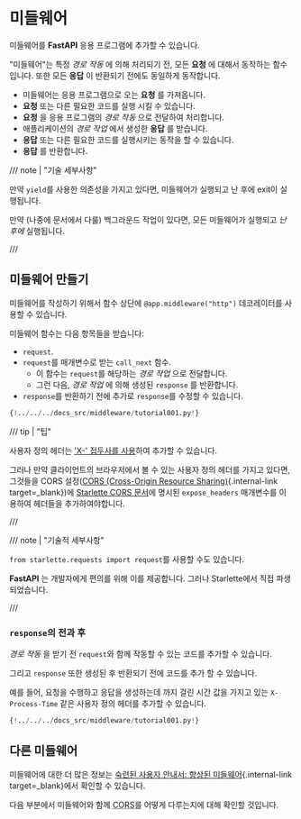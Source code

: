 # 미들웨어

미들웨어를 **FastAPI** 응용 프로그램에 추가할 수 있습니다.

"미들웨어"는 특정 *경로 작동* 에 의해 처리되기 전, 모든 **요청** 에 대해서 동작하는 함수입니다. 또한 모든 **응답** 이 반환되기 전에도 동일하게 동작합니다.

* 미들웨어는 응용 프로그램으로 오는 **요청** 를 가져옵니다.
* **요청** 또는 다른 필요한 코드를 실행 시킬 수 있습니다.
* **요청** 을 응용 프로그램의 *경로 작동* 으로 전달하여 처리합니다.
* 애플리케이션의 *경로 작업* 에서 생성한 **응답** 를 받습니다.
* **응답** 또는 다른 필요한 코드를 실행시키는 동작을 할 수 있습니다.
* **응답** 를 반환합니다.

/// note | "기술 세부사항"

만약 `yield`를 사용한 의존성을 가지고 있다면, 미들웨어가 실행되고 난 후에 exit이 실행됩니다.

만약 (나중에 문서에서 다룰) 백그라운드 작업이 있다면, 모든 미들웨어가 실행되고 *난 후에* 실행됩니다.

///

## 미들웨어 만들기

미들웨어를 작성하기 위해서 함수 상단에 `@app.middleware("http")` 데코레이터를 사용할 수 있습니다.

미들웨어 함수는 다음 항목들을 받습니다:

* `request`.
* `request`를 매개변수로 받는 `call_next` 함수.
    * 이 함수는 `request`를 해당하는 *경로 작업* 으로 전달합니다.
    * 그런 다음, *경로 작업* 에 의해 생성된 `response` 를 반환합니다.
* `response`를 반환하기 전에 추가로 `response`를 수정할 수 있습니다.

```Python hl_lines="8-9  11  14"
{!../../../docs_src/middleware/tutorial001.py!}
```

/// tip | "팁"

사용자 정의 헤더는 <a href="https://developer.mozilla.org/en-US/docs/Web/HTTP/Headers" class="external-link" target="_blank">'X-' 접두사를 사용</a>하여 추가할 수 있습니다.

그러나 만약 클라이언트의 브라우저에서 볼 수 있는 사용자 정의 헤더를 가지고 있다면, 그것들을 CORS 설정([CORS (Cross-Origin Resource Sharing)](cors.md){.internal-link target=_blank})에 <a href="https://www.starlette.io/middleware/#corsmiddleware" class="external-link" target="_blank">Starlette CORS 문서</a>에 명시된 `expose_headers` 매개변수를 이용하여 헤더들을 추가하여야합니다.

///

/// note | "기술적 세부사항"

`from starlette.requests import request`를 사용할 수도 있습니다.

**FastAPI** 는 개발자에게 편의를 위해 이를 제공합니다. 그러나 Starlette에서 직접 파생되었습니다.

///

### `response`의 전과 후

*경로 작동* 을 받기 전 `request`와 함께 작동할 수 있는 코드를 추가할 수 있습니다.

그리고 `response` 또한 생성된 후 반환되기 전에 코드를 추가 할 수 있습니다.

예를 들어, 요청을 수행하고 응답을 생성하는데 까지 걸린 시간 값을 가지고 있는 `X-Process-Time` 같은 사용자 정의 헤더를 추가할 수 있습니다.

```Python hl_lines="10  12-13"
{!../../../docs_src/middleware/tutorial001.py!}
```

## 다른 미들웨어

미들웨어에 대한 더 많은 정보는 [숙련된 사용자 안내서: 향상된 미들웨어](../advanced/middleware.md){.internal-link target=\_blank}에서 확인할 수 있습니다.

다음 부분에서 미들웨어와 함께 <abbr title="교차-출처 리소스 공유">CORS</abbr>를 어떻게 다루는지에 대해 확인할 것입니다.
